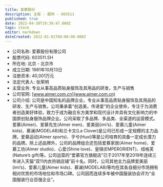```yaml
---
title: 爱慕股份
description: 主板 - 服饰 - 603511
published: true
date: 2022-04-30T19:39:47.000Z
tags: stock
editor: markdown
dateCreated: 2022-01-01T00:00:00.000Z
---
```


- 公司名称: 爱慕股份有限公司
- 股票代码: 603511.SH
- 所在地: 北京 - 北京市
- 成立日期: 1981年10月13日
- 注册资本: 40,001万元
- 法定代表人: 张荣明
- 主营业务: 专业从事高品质贴身服饰及其用品的研发，生产与销售
- 公司官网: [www.aimer.com.cn](www.aimer.com.cn)
- 公司介绍: 公司是中国知名的品牌企业，专业从事高品质贴身服饰及其用品的研发、生产与销售。公司秉承着“创造美，传递爱”的企业使命，专注于为消费者创造美好体验，致力于成为融合东方美学和现代设计并具有文化影响力的中国原创贴身服饰品牌企业。公司采取了多品牌、多品类、全渠道的运营模式。爱慕(Aímer)、爱慕先生(Aímer men)、爱美丽(imi’s)、爱慕儿童(Aímer kids)、慕澜(MODELAB)和兰卡文(La Clover)是公司已形成一定规模的主力品牌。爱慕运动(Aímer sports)、乎兮(Huxi)等是公司培育的具备一定成长潜力的品牌。除上述品牌外，公司的品牌组合还包括爱慕家居(Aímer home)、爱慕工坊(Aímer studio)、心爱(Shine love)、皇锦(EMPERORIENT)、纽格芙(Nature’s gift)等。公司运营的“爱慕官方旗舰店”已于2017年至2019年连续三年进入天猫“双11内衣热销店铺”前十名。同时，公司其他主力品牌爱美丽(imi’s)、爱慕儿童(Aímer kids)、慕澜(MODELAB)等均在其各自细分市场拥有相对优势的市场地位和市场口碑。公司因而连续多年被中国服装协会评为“全国服装行业百强企业”。


